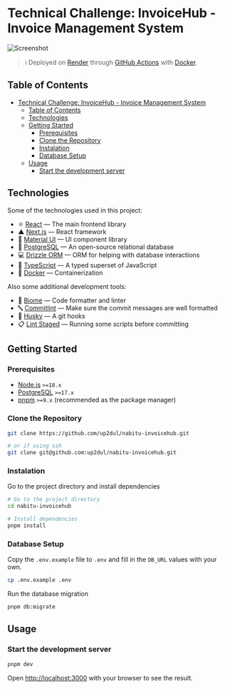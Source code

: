 # Technical Challenge: InvoiceHub - Invoice Management System

![Screenshot](https://github.com/user-attachments/assets/62a0562d-304e-4b6e-9e23-4bf435afea5d)

> ℹ️ Deployed on [Render](https://render.com) through [GitHub Actions](https://github.com/features/actions) with [Docker](https://docker.com).

## Table of Contents

- [Technical Challenge: InvoiceHub - Invoice Management System](#technical-challenge-invoicehub---invoice-management-system)
  - [Table of Contents](#table-of-contents)
  - [Technologies](#technologies)
  - [Getting Started](#getting-started)
    - [Prerequisites](#prerequisites)
    - [Clone the Repository](#clone-the-repository)
    - [Instalation](#instalation)
    - [Database Setup](#database-setup)
  - [Usage](#usage)
    - [Start the development server](#start-the-development-server)

## Technologies
Some of the technologies used in this project:
- ⚛️ [React](https://react.dev) — The main frontend library
- ▲ [Next.js](https://nextjs.org) — React framework
- 💎 [Material UI](https://mui.com) — UI component library
- 🐘 [PostgreSQL](https://postgresql.org) — An open-source relational database
- 💻 [Drizzle ORM](https://drizzle-orm.js.org) — ORM for helping with database interactions
- 🔷 [TypeScript](https://typescriptlang.org) — A typed superset of JavaScript
- 🐋 [Docker](https://docker.com) — Containerization

Also some additional development tools:
- 📝 [Biome](https://biomejs.dev) — Code formatter and linter
- 🔤 [Commitlint](https://commitlint.js.org) — Make sure the commit messages are well formatted
- 🐶 [Husky](https://typicode.github.io/husky) — A git hooks
- 📋 [Lint Staged](https://github.com/lint-staged/lint-staged) — Running some scripts before committing

## Getting Started

### Prerequisites

- [Node.js](https://nodejs.org) `>=18.x`
- [PostgreSQL](https://postgresql.org) `>=17.x`
- [pnpm](https://pnpm.io) `>=9.x` (recommended as the package manager)

### Clone the Repository

```bash
git clone https://github.com/up2dul/nabitu-invoicehub.git

# or if using ssh
git clone git@github.com:up2dul/nabitu-invoicehub.git
```

### Instalation

Go to the project directory and install dependencies
```bash
# Go to the project directory
cd nabitu-invoicehub

# Install dependencies
pnpm install
```

### Database Setup

Copy the `.env.example` file to `.env` and fill in the `DB_URL` values with your own.
```bash
cp .env.example .env
```

Run the database migration
```bash
pnpm db:migrate
```

## Usage

### Start the development server

```bash
pnpm dev
```

Open [http://localhost:3000](http://localhost:3000) with your browser to see the result.
